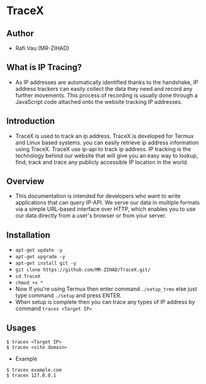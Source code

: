 # TraceX

## Author
+ Rafi Vau (MR-ZIHAD)

## What is IP Tracing?
+ As IP addresses are automatically identified thanks to the handshake, IP address trackers can easily collect the data they need and record any further movements. This process of recording is usually done through a JavaScript code attached onto the website tracking IP addresses.

## Introduction
+ TraceX is used to track an ip address. TraceX is developed for Termux and Linux based systems. you can easily retrieve ip address information using TraceX. TraceX use ip-api to track ip address. IP tracking is the technology behind our website that will give you an easy way to lookup, find, track and trace any publicly accessible IP location in the world.

## Overview
+ This documentation is intended for developers who want to write applications that can query IP-API. We serve our data in multiple formats via a simple URL-based interface over HTTP, which enables you to use our data directly from a user's browser or from your server.

## Installation

+ `apt-get update -y`
+ `apt-get upgrade -y`
+ `apt-get install git -y`
+ `git clone https://github.com/MR-ZIHAD/TraceX.git/`
+ `cd TraceX`
+ `chmod +x *`
+ Now If you're using Termux then enter command `./setup_trmx` else just type command `./setup` and press ENTER.
+ When setup is complete then you can trace any types of IP address by command `tracex <Target IP>`

## Usages
```
$ tracex <Target IP>
$ tracex <site domain>
```

+ Example

```
$ tracex example.com
$ tracex 127.0.0.1
```
